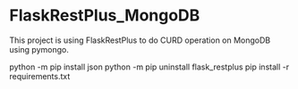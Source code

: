 # FlaskRestPlus_MongoDB

This project is using FlaskRestPlus to do CURD operation on MongoDB using pymongo.

python -m pip install json
python -m pip uninstall flask_restplus
pip install -r requirements.txt
